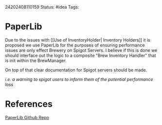 24202408110159
Status: #idea
Tags: 

# PaperLib

Due to the issues with [[Use of InventoryHolder| Inventory Holders]] it is proposed we use PaperLib for the purposes of ensuring performance issues are only effect Brewery on Spigot Servers. 
I believe if this is done we should interface out the logic to a composite "Brew Inventory Handler" that is init within the BrewManager. 

On top of that clear documentation for Spigot servers should be made. 

*i.e. a warning to spigot users to inform them of the potential performance loss*


# References
[PaperLib Github Repo](https://github.com/PaperMC/PaperLib)